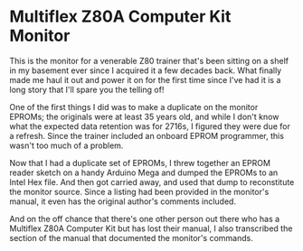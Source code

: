 # Multiflex Z80A Computer Kit Monitor

This is the monitor for a venerable Z80 trainer that's been sitting on a
shelf in my basement ever since I acquired it a few decades back. What
finally made me haul it out and power it on for the first time since
I've had it is a long story that I'll spare you the telling of!

One of the first things I did was to make a duplicate on the monitor
EPROMs; the originals were at least 35 years old, and while I don't know
what the expected data retention was for 2716s, I figured they were due
for a refresh. Since the trainer included an onboard EPROM programmer,
this wasn't too much of a problem.

Now that I had a duplicate set of EPROMs, I threw together an EPROM
reader sketch on a handy Arduino Mega and dumped the EPROMs to an Intel
Hex file. And then got carried away, and used that dump to reconstitute
the monitor source. Since a listing had been provided in the monitor's
manual, it even has the original author's comments included.

And on the off chance that there's one other person out there who has a
Multiflex Z80A Computer Kit but has lost their manual, I also
transcribed the section of the manual that documented the monitor's
commands.
